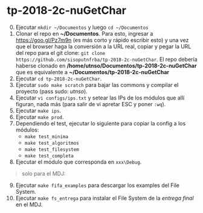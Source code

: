 # tp-2018-2c-nuGetChar
0. Ejecutar `mkdir ~/Documentos` y luego `cd ~/Documentos`
1. Clonar el repo en __~/Documentos__. Para esto, ingresar a https://goo.gl/Pz7m9n (es más corto y rápido escribir esto) y una vez que el browser haga la conversión a la URL real, copiar y pegar la URL del repo para el git clone: `git clone https://github.com/sisoputnfrba/tp-2018-2c-nuGetChar`. El repo debería haberse clonado en __/home/utnso/Documentos/tp-2018-2c-nuGetChar__ que es equivalente a __~/Documentos/tp-2018-2c-nuGetChar__
2. Ejecutar `cd tp-2018-2c-nuGetChar`.
3. Ejecutar `sudo make scratch` para bajar las commons y compilar el proyecto (pass sudo: _utnso_).
4. Ejecutar `vi configs/ips.txt` y setear las IPs de los módulos que allí figuran, nada más (para salir de vi apretar ESC y poner `:wq`).
5. Ejecutar `make ips`.
7. Ejecutar `make prod`.
8. Dependiendo el test, ejecutar lo siguiente para copiar la config a los módulos:
    * `make test_minima`
    * `make test_algoritmos`
    * `make test_filesystem`
    * `make test_completa`
9. Ejecutar el módulo que corresponda en `xxx\Debug`.
    
> solo para el MDJ:   

9. Ejecutar `make fifa_examples` para descargar los examples del File System.
10. Ejecutar `make fs_entrega` para instalar el File System de la _entrega final_ en el MDJ.
